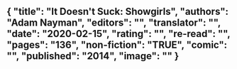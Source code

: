 {
 "title": "It Doesn't Suck: Showgirls",
 "authors": "Adam Nayman",
 "editors": "",
 "translator": "",
 "date": "2020-02-15",
 "rating": "",
 "re-read": "",
 "pages": "136",
 "non-fiction": "TRUE",
 "comic": "",
 "published": "2014",
 "image": ""
}
---

